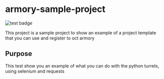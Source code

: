 # armory-sample-project

![test badge](https://img.shields.io/badge/mybadge-OK-green.svg)

This project is a sample project to show an example of a project template that you can use and register to oct armory

## Purpose

This test show you an example of what you can do with the python turrets, using selenium and requests

